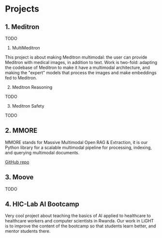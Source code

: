 # Projects

## 1. Meditron

TODO

  1. MultiMeditron

  This project is about making Meditron multimodal: the user can provide Meditron with medical images, in addition to text. Work is two-fold: adapting the codebase of Meditron to make it have a multimodal architecture, and making the "expert" models that process the images and make embeddings fed to Meditron.
  
  2. Meditron Reasoning

  TODO
  
  3. Meditron Safety

  TODO

## 2. MMORE

MMORE stands for Massive Multimodal Open RAG & Extraction, it is our Python library for a scalable multimodal pipeline for processing, indexing, and querying multimodal documents.

[GitHub repo](https://github.com/swiss-ai/mmore)

## 3. Moove

TODO

## 4. HIC-Lab AI Bootcamp

Very cool project about teaching the basics of AI applied to healthcare to healthcare workers and computer scientists in Rwanda. Our work in LiGHT is to improve the content of the bootcamp so that students learn better, and mentor students there.
